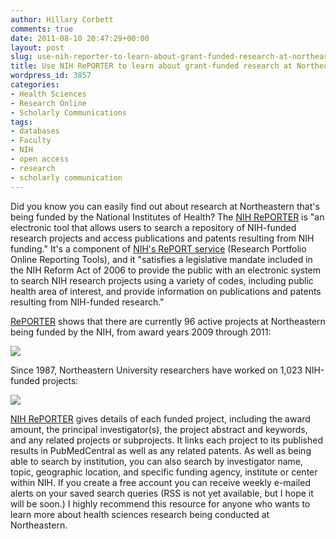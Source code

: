 ```yaml
---
author: Hillary Corbett
comments: true
date: 2011-08-10 20:47:29+00:00
layout: post
slug: use-nih-reporter-to-learn-about-grant-funded-research-at-northeastern
title: Use NIH RePORTER to learn about grant-funded research at Northeastern
wordpress_id: 3857
categories:
- Health Sciences
- Research Online
- Scholarly Communications
tags:
- databases
- Faculty
- NIH
- open access
- research
- scholarly communication
---
```


Did you know you can easily find out about research at Northeastern that's being funded by the National Institutes of Health? The [NIH RePORTER](http://projectreporter.nih.gov/reporter.cfm) is "an electronic tool that allows users to search a repository of NIH-funded research projects and access publications and patents resulting from NIH funding." It's a component of [NIH's RePORT service](http://report.nih.gov/index.aspx) (Research Portfolio Online Reporting Tools), and it "satisfies a legislative mandate included in the NIH Reform Act of 2006 to provide the public with an electronic system to search NIH research projects using a variety of codes, including public health area of interest, and provide information on publications and patents resulting from NIH-funded research."

[RePORTER](http://projectreporter.nih.gov/reporter.cfm) shows that there are currently 96 active projects at Northeastern being funded by the NIH, from award years 2009 through 2011:

[![](http://www.lib.neu.edu/snippets/wp-content/uploads/2011/08/Aviary-projectreporter-nih-gov-Picture-31.png)](http://www.lib.neu.edu/snippets/wp-content/uploads/2011/08/Aviary-projectreporter-nih-gov-Picture-31.png)

Since 1987, Northeastern University researchers have worked on 1,023 NIH-funded projects:

[![](http://www.lib.neu.edu/snippets/wp-content/uploads/2011/08/Aviary-projectreporter-nih-gov-Picture-2.png)](http://www.lib.neu.edu/snippets/wp-content/uploads/2011/08/Aviary-projectreporter-nih-gov-Picture-2.png)

[NIH RePORTER](http://projectreporter.nih.gov/reporter.cfm) gives details of each funded project, including the award amount, the principal investigator(s), the project abstract and keywords, and any related projects or subprojects. It links each project to its published results in PubMedCentral as well as any related patents. As well as being able to search by institution, you can also search by investigator name, topic, geographic location, and specific funding agency, institute or center within NIH. If you create a free account you can receive weekly e-mailed alerts on your saved search queries (RSS is not yet available, but I hope it will be soon.) I highly recommend this resource for anyone who wants to learn more about health sciences research being conducted at Northeastern.
